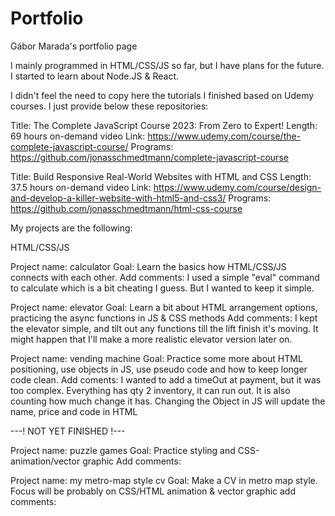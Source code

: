 # Portfolio
Gábor Marada's portfolio page

I mainly programmed in HTML/CSS/JS so far, but I have plans for the future.
I started to learn about Node.JS & React.

I didn't feel the need to copy here the tutorials I finished based on Udemy courses. I just provide below these repositories:

Title: The Complete JavaScript Course 2023: From Zero to Expert!
Length: 69 hours on-demand video
Link: https://www.udemy.com/course/the-complete-javascript-course/
Programs: https://github.com/jonasschmedtmann/complete-javascript-course

Title: Build Responsive Real-World Websites with HTML and CSS
Length: 37.5 hours on-demand video
Link: https://www.udemy.com/course/design-and-develop-a-killer-website-with-html5-and-css3/
Programs: https://github.com/jonasschmedtmann/html-css-course


My projects are the following:


HTML/CSS/JS

Project name: calculator
Goal: Learn the basics how HTML/CSS/JS connects with each other. 
Add comments: I used a simple "eval" command to calculate which is a bit cheating I guess. But I wanted to keep it simple.

Project name: elevator
Goal: Learn a bit about HTML arrangement options, practicing the async functions in JS & CSS methods
Add comments: I kept the elevator simple, and tilt out any functions till the lift finish it's moving. It might happen that I'll make a more realistic elevator version later on.

Project name: vending machine
Goal: Practice some more about HTML positioning, use objects in JS, use pseudo code and how to keep longer code clean.
Add coments: I wanted to add a timeOut at payment, but it was too complex. Everything has qty 2 inventory, it can run out. It is also counting how much change it has. Changing the Object in JS will update the name, price and code in HTML

---! NOT YET FINISHED !---

Project name: puzzle games
Goal: Practice styling and CSS-animation/vector graphic
Add comments:

Project name: my metro-map style cv
Goal: Make a CV in metro map style. Focus will be probably on CSS/HTML animation & vector graphic
add comments:
